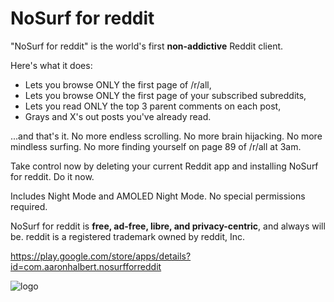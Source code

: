 # NoSurf for reddit
"NoSurf for reddit" is the world's first **non-addictive** Reddit client.

Here's what it does:

- Lets you browse ONLY the first page of /r/all,
- Lets you browse ONLY the first page of your subscribed subreddits,
- Lets you read ONLY the top 3 parent comments on each post,
- Grays and X's out posts you've already read.

...and that's it. No more endless scrolling. No more brain hijacking. No more mindless surfing. No more finding yourself on page 89 of /r/all at 3am.

Take control now by deleting your current Reddit app and installing NoSurf for reddit. Do it now.

Includes Night Mode and AMOLED Night Mode. No special permissions required. 

NoSurf for reddit is **free, ad-free, libre, and privacy-centric**, and always will be. reddit is a registered trademark owned by reddit, Inc.

https://play.google.com/store/apps/details?id=com.aaronhalbert.nosurfforreddit

![logo](https://github.com/ajh3/NoSurfForReddit/blob/master/web_hi_res_512.png "logo")
